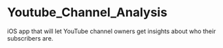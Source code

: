 # Youtube_Channel_Analysis
iOS app that will let YouTube channel owners get insights about who their subscribers are. 
